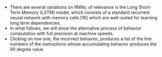  -  There are several variations on RNNs; of relevance is the Long Short-Term
 Memory (LSTM) model, which consists of a standard recurrent neural network
 with memory cells [16] which are well-suited for learning long term
 dependencies.
 - In what follows, we will show the alternative process of behavior
 computation with full precision at machine speeds.
 - Clicking on row one, the incorrect behavior, produces a list of the line numbers of the instructions whose accumulating behavior produces the 90 degree value
